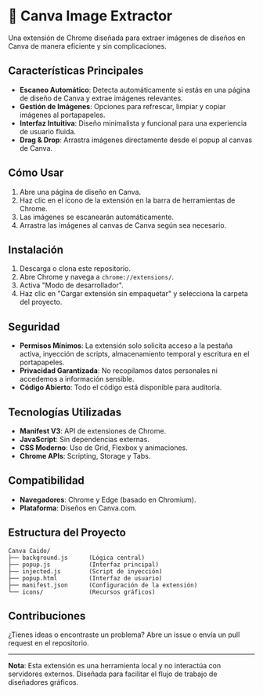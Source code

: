 # 🎨 Canva Image Extractor

Una extensión de Chrome diseñada para extraer imágenes de diseños en Canva de manera eficiente y sin complicaciones.

## Características Principales

- **Escaneo Automático**: Detecta automáticamente si estás en una página de diseño de Canva y extrae imágenes relevantes.
- **Gestión de Imágenes**: Opciones para refrescar, limpiar y copiar imágenes al portapapeles.
- **Interfaz Intuitiva**: Diseño minimalista y funcional para una experiencia de usuario fluida.
- **Drag & Drop**: Arrastra imágenes directamente desde el popup al canvas de Canva.

## Cómo Usar

1. Abre una página de diseño en Canva.
2. Haz clic en el ícono de la extensión en la barra de herramientas de Chrome.
3. Las imágenes se escanearán automáticamente.
4. Arrastra las imágenes al canvas de Canva según sea necesario.

## Instalación

1. Descarga o clona este repositorio.
2. Abre Chrome y navega a `chrome://extensions/`.
3. Activa "Modo de desarrollador".
4. Haz clic en "Cargar extensión sin empaquetar" y selecciona la carpeta del proyecto.

## Seguridad

- **Permisos Mínimos**: La extensión solo solicita acceso a la pestaña activa, inyección de scripts, almacenamiento temporal y escritura en el portapapeles.
- **Privacidad Garantizada**: No recopilamos datos personales ni accedemos a información sensible.
- **Código Abierto**: Todo el código está disponible para auditoría.

## Tecnologías Utilizadas

- **Manifest V3**: API de extensiones de Chrome.
- **JavaScript**: Sin dependencias externas.
- **CSS Moderno**: Uso de Grid, Flexbox y animaciones.
- **Chrome APIs**: Scripting, Storage y Tabs.

## Compatibilidad

- **Navegadores**: Chrome y Edge (basado en Chromium).
- **Plataforma**: Diseños en Canva.com.

## Estructura del Proyecto

```text
Canva Caido/
├── background.js      (Lógica central)
├── popup.js           (Interfaz principal)
├── injected.js        (Script de inyección)
├── popup.html         (Interfaz de usuario)
├── manifest.json      (Configuración de la extensión)
└── icons/             (Recursos gráficos)
```

## Contribuciones

¿Tienes ideas o encontraste un problema? Abre un issue o envía un pull request en el repositorio.

---

**Nota**: Esta extensión es una herramienta local y no interactúa con servidores externos. Diseñada para facilitar el flujo de trabajo de diseñadores gráficos.
